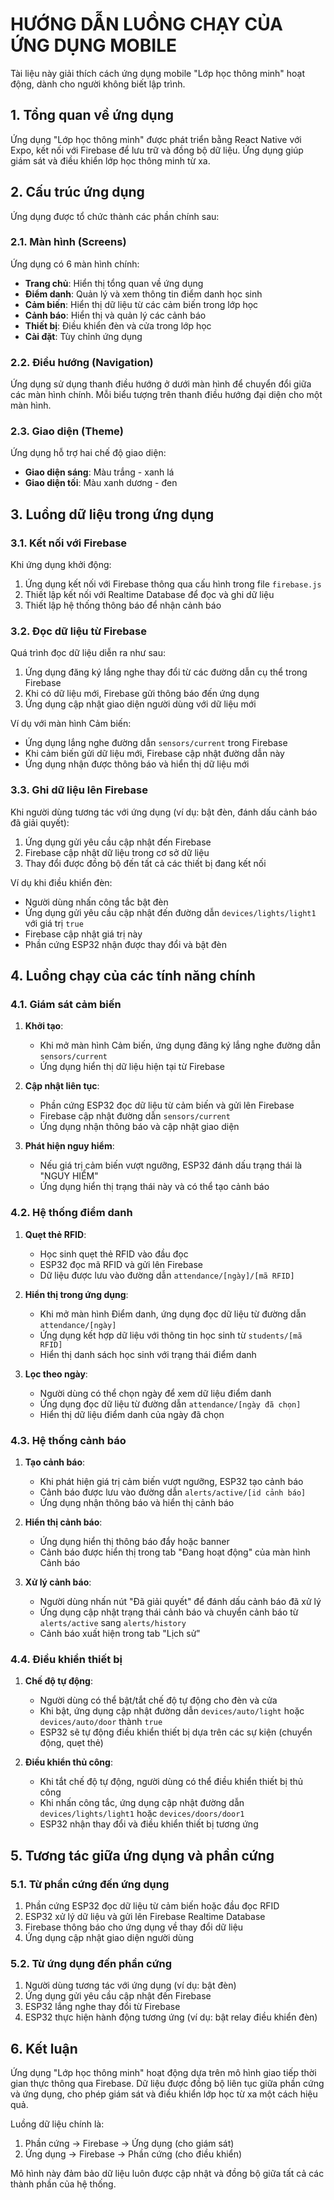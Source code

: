 # HƯỚNG DẪN LUỒNG CHẠY CỦA ỨNG DỤNG MOBILE

Tài liệu này giải thích cách ứng dụng mobile "Lớp học thông minh" hoạt động, dành cho người không biết lập trình.

## 1. Tổng quan về ứng dụng

Ứng dụng "Lớp học thông minh" được phát triển bằng React Native với Expo, kết nối với Firebase để lưu trữ và đồng bộ dữ liệu. Ứng dụng giúp giám sát và điều khiển lớp học thông minh từ xa.

## 2. Cấu trúc ứng dụng

Ứng dụng được tổ chức thành các phần chính sau:

### 2.1. Màn hình (Screens)

Ứng dụng có 6 màn hình chính:
- **Trang chủ**: Hiển thị tổng quan về ứng dụng
- **Điểm danh**: Quản lý và xem thông tin điểm danh học sinh
- **Cảm biến**: Hiển thị dữ liệu từ các cảm biến trong lớp học
- **Cảnh báo**: Hiển thị và quản lý các cảnh báo
- **Thiết bị**: Điều khiển đèn và cửa trong lớp học
- **Cài đặt**: Tùy chỉnh ứng dụng

### 2.2. Điều hướng (Navigation)

Ứng dụng sử dụng thanh điều hướng ở dưới màn hình để chuyển đổi giữa các màn hình chính. Mỗi biểu tượng trên thanh điều hướng đại diện cho một màn hình.

### 2.3. Giao diện (Theme)

Ứng dụng hỗ trợ hai chế độ giao diện:
- **Giao diện sáng**: Màu trắng - xanh lá
- **Giao diện tối**: Màu xanh dương - đen

## 3. Luồng dữ liệu trong ứng dụng

### 3.1. Kết nối với Firebase

Khi ứng dụng khởi động:
1. Ứng dụng kết nối với Firebase thông qua cấu hình trong file `firebase.js`
2. Thiết lập kết nối với Realtime Database để đọc và ghi dữ liệu
3. Thiết lập hệ thống thông báo để nhận cảnh báo

### 3.2. Đọc dữ liệu từ Firebase

Quá trình đọc dữ liệu diễn ra như sau:
1. Ứng dụng đăng ký lắng nghe thay đổi từ các đường dẫn cụ thể trong Firebase
2. Khi có dữ liệu mới, Firebase gửi thông báo đến ứng dụng
3. Ứng dụng cập nhật giao diện người dùng với dữ liệu mới

Ví dụ với màn hình Cảm biến:
- Ứng dụng lắng nghe đường dẫn `sensors/current` trong Firebase
- Khi cảm biến gửi dữ liệu mới, Firebase cập nhật đường dẫn này
- Ứng dụng nhận được thông báo và hiển thị dữ liệu mới

### 3.3. Ghi dữ liệu lên Firebase

Khi người dùng tương tác với ứng dụng (ví dụ: bật đèn, đánh dấu cảnh báo đã giải quyết):
1. Ứng dụng gửi yêu cầu cập nhật đến Firebase
2. Firebase cập nhật dữ liệu trong cơ sở dữ liệu
3. Thay đổi được đồng bộ đến tất cả các thiết bị đang kết nối

Ví dụ khi điều khiển đèn:
- Người dùng nhấn công tắc bật đèn
- Ứng dụng gửi yêu cầu cập nhật đến đường dẫn `devices/lights/light1` với giá trị `true`
- Firebase cập nhật giá trị này
- Phần cứng ESP32 nhận được thay đổi và bật đèn

## 4. Luồng chạy của các tính năng chính

### 4.1. Giám sát cảm biến

1. **Khởi tạo**:
   - Khi mở màn hình Cảm biến, ứng dụng đăng ký lắng nghe đường dẫn `sensors/current`
   - Ứng dụng hiển thị dữ liệu hiện tại từ Firebase

2. **Cập nhật liên tục**:
   - Phần cứng ESP32 đọc dữ liệu từ cảm biến và gửi lên Firebase
   - Firebase cập nhật đường dẫn `sensors/current`
   - Ứng dụng nhận thông báo và cập nhật giao diện

3. **Phát hiện nguy hiểm**:
   - Nếu giá trị cảm biến vượt ngưỡng, ESP32 đánh dấu trạng thái là "NGUY HIỂM"
   - Ứng dụng hiển thị trạng thái này và có thể tạo cảnh báo

### 4.2. Hệ thống điểm danh

1. **Quẹt thẻ RFID**:
   - Học sinh quẹt thẻ RFID vào đầu đọc
   - ESP32 đọc mã RFID và gửi lên Firebase
   - Dữ liệu được lưu vào đường dẫn `attendance/[ngày]/[mã RFID]`

2. **Hiển thị trong ứng dụng**:
   - Khi mở màn hình Điểm danh, ứng dụng đọc dữ liệu từ đường dẫn `attendance/[ngày]`
   - Ứng dụng kết hợp dữ liệu với thông tin học sinh từ `students/[mã RFID]`
   - Hiển thị danh sách học sinh với trạng thái điểm danh

3. **Lọc theo ngày**:
   - Người dùng có thể chọn ngày để xem dữ liệu điểm danh
   - Ứng dụng đọc dữ liệu từ đường dẫn `attendance/[ngày đã chọn]`
   - Hiển thị dữ liệu điểm danh của ngày đã chọn

### 4.3. Hệ thống cảnh báo

1. **Tạo cảnh báo**:
   - Khi phát hiện giá trị cảm biến vượt ngưỡng, ESP32 tạo cảnh báo
   - Cảnh báo được lưu vào đường dẫn `alerts/active/[id cảnh báo]`
   - Ứng dụng nhận thông báo và hiển thị cảnh báo

2. **Hiển thị cảnh báo**:
   - Ứng dụng hiển thị thông báo đẩy hoặc banner
   - Cảnh báo được hiển thị trong tab "Đang hoạt động" của màn hình Cảnh báo

3. **Xử lý cảnh báo**:
   - Người dùng nhấn nút "Đã giải quyết" để đánh dấu cảnh báo đã xử lý
   - Ứng dụng cập nhật trạng thái cảnh báo và chuyển cảnh báo từ `alerts/active` sang `alerts/history`
   - Cảnh báo xuất hiện trong tab "Lịch sử"

### 4.4. Điều khiển thiết bị

1. **Chế độ tự động**:
   - Người dùng có thể bật/tắt chế độ tự động cho đèn và cửa
   - Khi bật, ứng dụng cập nhật đường dẫn `devices/auto/light` hoặc `devices/auto/door` thành `true`
   - ESP32 sẽ tự động điều khiển thiết bị dựa trên các sự kiện (chuyển động, quẹt thẻ)

2. **Điều khiển thủ công**:
   - Khi tắt chế độ tự động, người dùng có thể điều khiển thiết bị thủ công
   - Khi nhấn công tắc, ứng dụng cập nhật đường dẫn `devices/lights/light1` hoặc `devices/doors/door1`
   - ESP32 nhận thay đổi và điều khiển thiết bị tương ứng

## 5. Tương tác giữa ứng dụng và phần cứng

### 5.1. Từ phần cứng đến ứng dụng

1. Phần cứng ESP32 đọc dữ liệu từ cảm biến hoặc đầu đọc RFID
2. ESP32 xử lý dữ liệu và gửi lên Firebase Realtime Database
3. Firebase thông báo cho ứng dụng về thay đổi dữ liệu
4. Ứng dụng cập nhật giao diện người dùng

### 5.2. Từ ứng dụng đến phần cứng

1. Người dùng tương tác với ứng dụng (ví dụ: bật đèn)
2. Ứng dụng gửi yêu cầu cập nhật đến Firebase
3. ESP32 lắng nghe thay đổi từ Firebase
4. ESP32 thực hiện hành động tương ứng (ví dụ: bật relay điều khiển đèn)

## 6. Kết luận

Ứng dụng "Lớp học thông minh" hoạt động dựa trên mô hình giao tiếp thời gian thực thông qua Firebase. Dữ liệu được đồng bộ liên tục giữa phần cứng và ứng dụng, cho phép giám sát và điều khiển lớp học từ xa một cách hiệu quả.

Luồng dữ liệu chính là:
1. Phần cứng → Firebase → Ứng dụng (cho giám sát)
2. Ứng dụng → Firebase → Phần cứng (cho điều khiển)

Mô hình này đảm bảo dữ liệu luôn được cập nhật và đồng bộ giữa tất cả các thành phần của hệ thống.
